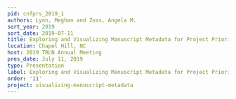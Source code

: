 ```yaml
---
pid: cnfprs_2019_1
authors: Lyon, Meghan and Zoss, Angela M.
sort_year: 2019
sort_date: 2019-07-11
title: Exploring and Visualizing Manuscript Metadata for Project Prioritization
location: Chapel Hill, NC
host: 2019 TRLN Annual Meeting
pres_date: July 11, 2019
type: Presentation
label: Exploring and Visualizing Manuscript Metadata for Project Prioritization
order: '11'
project: visualizing-manuscript-metadata
---
```

